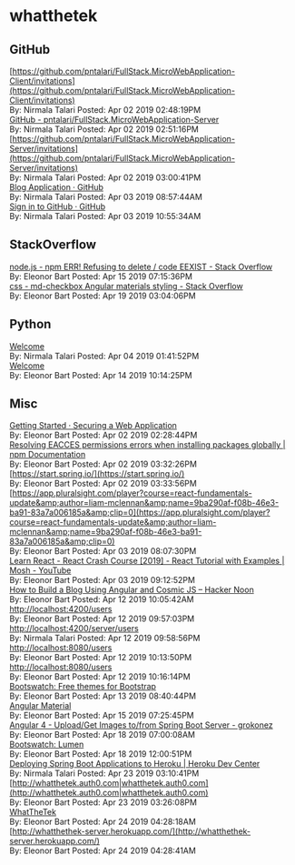 # whatthetek
## GitHub<br/>
[https://github.com/pntalari/FullStack.MicroWebApplication-Client/invitations](https://github.com/pntalari/FullStack.MicroWebApplication-Client/invitations)<br/>By: Nirmala Talari Posted: Apr 02 2019 02:48:19PM <br/> [GitHub - pntalari/FullStack.MicroWebApplication-Server](https://github.com/pntalari/FullStack.MicroWebApplication-Server.git)<br/>By: Nirmala Talari Posted: Apr 02 2019 02:51:16PM <br/> [https://github.com/pntalari/FullStack.MicroWebApplication-Server/invitations](https://github.com/pntalari/FullStack.MicroWebApplication-Server/invitations)<br/>By: Nirmala Talari Posted: Apr 02 2019 03:00:41PM <br/> [Blog Application · GitHub](https://github.com/pntalari/FullStack.MicroWebApplication-Server/projects/1?add_cards_query=is%3Aopen)<br/>By: Nirmala Talari Posted: Apr 03 2019 08:57:44AM <br/> [Sign in to GitHub · GitHub](https://github.com/pntalari/FullStack.MicroWebApplication-Server/edit/master/ProjectSummary.md)<br/>By: Nirmala Talari Posted: Apr 03 2019 10:55:34AM <br/> 
## StackOverflow<br/>
[node.js - npm ERR! Refusing to delete / code EEXIST - Stack Overflow](https://stackoverflow.com/questions/46541371/npm-err-refusing-to-delete-code-eexist)<br/>By: Eleonor Bart Posted: Apr 15 2019 07:15:36PM <br/> [css - md-checkbox Angular materials styling - Stack Overflow](https://stackoverflow.com/questions/43368855/md-checkbox-angular-materials-styling)<br/>By: Eleonor Bart Posted: Apr 19 2019 03:04:06PM <br/> 
## Python<br/>
[Welcome](http://choose-your-python-adventure.herokuapp.com/)<br/>By: Nirmala Talari Posted: Apr 04 2019 01:41:52PM <br/> [Welcome](https://choose-your-python-adventure.herokuapp.com/)<br/>By: Eleonor Bart Posted: Apr 14 2019 10:14:25PM <br/> 
## Misc<br/>
[Getting Started · Securing a Web Application](https://spring.io/guides/gs/securing-web/)<br/>By: Eleonor Bart Posted: Apr 02 2019 02:28:44PM <br/> [Resolving EACCES permissions errors when installing packages globally |                 npm Documentation](https://docs.npmjs.com/resolving-eacces-permissions-errors-when-installing-packages-globally)<br/>By: Eleonor Bart Posted: Apr 02 2019 03:32:26PM <br/> [https://start.spring.io/](https://start.spring.io/)<br/>By: Eleonor Bart Posted: Apr 02 2019 03:33:56PM <br/> [https://app.pluralsight.com/player?course=react-fundamentals-update&amp;author=liam-mclennan&amp;name=9ba290af-f08b-46e3-ba91-83a7a006185a&amp;clip=0](https://app.pluralsight.com/player?course=react-fundamentals-update&amp;author=liam-mclennan&amp;name=9ba290af-f08b-46e3-ba91-83a7a006185a&amp;clip=0)<br/>By: Eleonor Bart Posted: Apr 03 2019 08:07:30PM <br/> [Learn React - React Crash Course [2019] - React Tutorial with Examples | Mosh - YouTube](https://www.youtube.com/watch?v=Ke90Tje7VS0)<br/>By: Eleonor Bart Posted: Apr 03 2019 09:12:52PM <br/> [How to Build a Blog Using Angular and Cosmic JS – Hacker Noon](https://hackernoon.com/how-to-build-a-blog-using-angular-and-cosmic-js-27c3dc6616cd)<br/>By: Eleonor Bart Posted: Apr 12 2019 10:05:42AM <br/> [http://localhost:4200/users](http://localhost:4200/users)<br/>By: Eleonor Bart Posted: Apr 12 2019 09:57:03PM <br/> [http://localhost:4200/server/users](http://localhost:4200/server/users)<br/>By: Nirmala Talari Posted: Apr 12 2019 09:58:56PM <br/> [http://localhost:8080/users](http://localhost:8080/users)<br/>By: Eleonor Bart Posted: Apr 12 2019 10:13:50PM <br/> [http://localhost:8080/users](http://localhost:8080/users)<br/>By: Eleonor Bart Posted: Apr 12 2019 10:16:14PM <br/> [Bootswatch: Free themes for Bootstrap](https://bootswatch.com/)<br/>By: Eleonor Bart Posted: Apr 13 2019 08:40:44PM <br/> [Angular Material](https://material.angular.io/guide/theming)<br/>By: Eleonor Bart Posted: Apr 15 2019 07:25:45PM <br/> [Angular 4 - Upload/Get Images to/from Spring Boot Server - grokonez](https://grokonez.com/frontend/angular/angular-4-uploadget-images-tofrom-spring-boot-server)<br/>By: Eleonor Bart Posted: Apr 18 2019 07:00:08AM <br/> [Bootswatch: Lumen](https://bootswatch.com/lumen/)<br/>By: Eleonor Bart Posted: Apr 18 2019 12:00:51PM <br/> [Deploying Spring Boot Applications to Heroku | Heroku Dev Center](https://devcenter.heroku.com/articles/deploying-spring-boot-apps-to-heroku)<br/>By: Nirmala Talari Posted: Apr 23 2019 03:10:41PM <br/> [http://whatthetek.auth0.com|whatthetek.auth0.com](http://whatthetek.auth0.com|whatthetek.auth0.com)<br/>By: Eleonor Bart Posted: Apr 23 2019 03:26:08PM <br/> [WhatTheTek](https://whatthetek-client.herokuapp.com/)<br/>By: Eleonor Bart Posted: Apr 24 2019 04:28:18AM <br/> [http://whatthethek-server.herokuapp.com/](http://whatthethek-server.herokuapp.com/)<br/>By: Eleonor Bart Posted: Apr 24 2019 04:28:41AM <br/> 